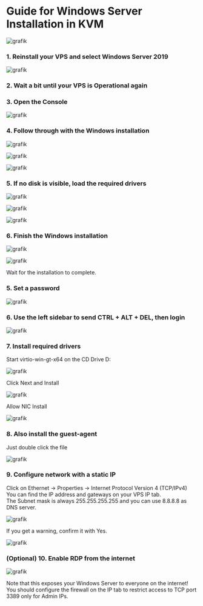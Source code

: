 # Guide for Windows Server Installation in KVM

![grafik](https://github.com/100UP/windows-install/assets/57064488/71a3e599-df17-486a-96eb-b301dd2ffb31)

### 1. Reinstall your VPS and select Windows Server 2019

![grafik](https://github.com/100UP/windows-install/assets/57064488/38ef5471-dcfd-48a4-8b47-ea88e131bac1)

### 2. Wait a bit until your VPS is Operational again

### 3. Open the Console

![grafik](https://github.com/100UP/windows-install/assets/57064488/c5170cbc-a6c6-45a9-8639-e483477d5b78)

### 4. Follow through with the Windows installation

![grafik](https://github.com/100UP/windows-install/assets/57064488/98604c32-92c3-49f0-a829-646442eeaa82)

![grafik](https://github.com/100UP/windows-install/assets/57064488/b4331a11-793d-4419-a908-4b78a8e098b1)

![grafik](https://github.com/100UP/windows-install/assets/57064488/d80728f4-b592-4967-90ca-c43d4f9c58eb)

### 5. If no disk is visible, load the required drivers

![grafik](https://github.com/100UP/windows-install/assets/57064488/23c8fd3b-aa70-4165-bb01-39125245eb47)

![grafik](https://github.com/100UP/windows-install/assets/57064488/a53d039b-07ad-41cd-ba01-ed3b113033f0)

![grafik](https://github.com/100UP/windows-install/assets/57064488/8b722713-735b-485c-b287-a535a43d8d1c)

### 6. Finish the Windows installation

![grafik](https://github.com/100UP/windows-install/assets/57064488/27ccd441-6d2a-4a99-b19e-b9a9f457ed4d)

![grafik](https://github.com/100UP/windows-install/assets/57064488/f3f79efe-79a7-4d2a-b524-45d271ac594b)

Wait for the installation to complete.

### 5. Set a password

![grafik](https://github.com/100UP/windows-install/assets/57064488/dfe984d9-7da4-4d8f-8d92-d090016f8e9a)

### 6. Use the left sidebar to send CTRL + ALT + DEL, then login

![grafik](https://github.com/100UP/windows-install/assets/57064488/7754c01c-4c4d-4f9d-ade8-bbbaf179749a)

### 7. Install required drivers

Start virtio-win-gt-x64 on the CD Drive D:

![grafik](https://github.com/100UP/windows-install/assets/57064488/d3e62ff4-41be-4c21-ae0f-44e4f1bc6420)

Click Next and Install

![grafik](https://github.com/100UP/windows-install/assets/57064488/43485cb3-9a27-4cd3-873a-ab42b47fff71)

Allow NIC Install

![grafik](https://github.com/100UP/windows-install/assets/57064488/7e6cba76-907f-4355-b17d-3051616b848f)

### 8. Also install the guest-agent

Just double click the file

![grafik](https://github.com/100UP/windows-install/assets/57064488/e8244f64-0de1-494c-b3cf-0ecfb8dc6ce3)

### 9. Configure network with a static IP

Click on Ethernet -> Properties -> Internet Protocol Version 4 (TCP/IPv4)  
You can find the IP address and gateways on your VPS IP tab.  
The Subnet mask is always 255.255.255.255 and you can use 8.8.8.8 as DNS server.

![grafik](https://github.com/100UP/windows-install/assets/57064488/9c43f3d0-f365-48ed-9faa-0d1b6979676a)

If you get a warning, confirm it with Yes.

![grafik](https://github.com/100UP/windows-install/assets/57064488/45a47c3a-365f-4353-8265-8bab1e47da6e)

### (Optional) 10. Enable RDP from the internet

![grafik](https://github.com/100UP/windows-install/assets/57064488/e8f46d35-ae9a-47c2-9410-bedd85fd0e06)

Note that this exposes your Windows Server to everyone on the internet!  
You should configure the firewall on the IP tab to restrict access to TCP port 3389 only for Admin IPs.
